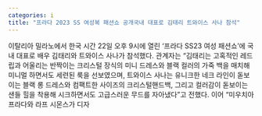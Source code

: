 ```yaml
---
categories: i
title: "프라다 2023 SS 여성복 패션쇼 공개국내 대표로 김태리 트와이스 사나 참석"
---
```

이탈리아 밀라노에서 한국 시간 22일 오후 9시에 열린 ‘프라다 SS23 여성 패션쇼’에 국내 대표로 배우 김태리와 트와이스 사나가 참석했다. 관계자는 “김태리는 고혹적인 레드립과 어울리는 반짝이는 크리스털 장식의 미니 드레스와 블랙 컬러의 가죽 백을 매치해 미니멀 하면서도 세련된 룩을 선보였으며, 트와이스 사나는 유니크한 네크 라인이 돋보이는 블랙 롱 드레스와 컴팩트한 사이즈의 크리스털핸드백, 그리고 컬러감이 돋보이는 샌들 힐을 착용해 시크하면서도 고급스러운 무드를 자아냈다”고 전했다. 이어 “미우치아 프라다와 라프 시몬스가 디자